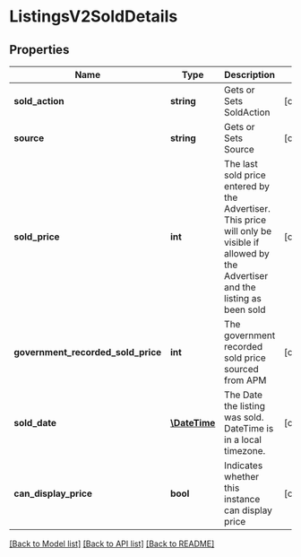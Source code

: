 # ListingsV2SoldDetails

## Properties
Name | Type | Description | Notes
------------ | ------------- | ------------- | -------------
**sold_action** | **string** | Gets or Sets SoldAction | [optional] 
**source** | **string** | Gets or Sets Source | [optional] 
**sold_price** | **int** | The last sold price entered by the Advertiser.  This price will only be visible if allowed by the Advertiser  and the listing as been sold | [optional] 
**government_recorded_sold_price** | **int** | The government recorded sold price sourced from APM | [optional] 
**sold_date** | [**\DateTime**](\DateTime.md) | The Date the listing was sold. DateTime is in a local timezone. | [optional] 
**can_display_price** | **bool** | Indicates whether this instance can display price | [optional] 

[[Back to Model list]](../../README.md#documentation-for-models) [[Back to API list]](../../README.md#documentation-for-api-endpoints) [[Back to README]](../../README.md)

